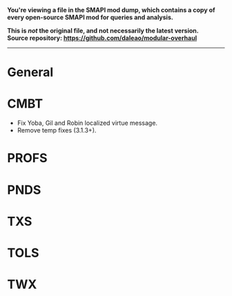 **You're viewing a file in the SMAPI mod dump, which contains a copy of every open-source SMAPI mod
for queries and analysis.**

**This is _not_ the original file, and not necessarily the latest version.**  
**Source repository: https://github.com/daleao/modular-overhaul**

----

# General

# CMBT

* Fix Yoba, Gil and Robin localized virtue message.
* Remove temp fixes (3.1.3+).

# PROFS

# PNDS

# TXS

# TOLS

# TWX
